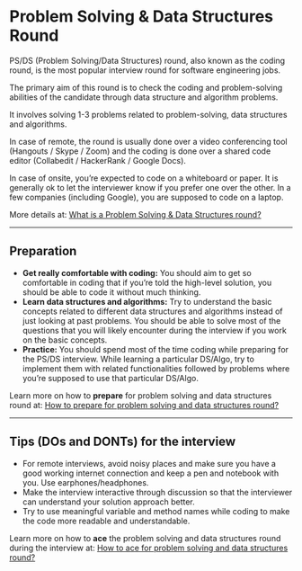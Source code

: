 # Problem Solving & Data Structures Round

PS/DS (Problem Solving/Data Structures) round, also known as the coding round, is the most popular interview round for software engineering jobs.

The primary aim of this round is to check the coding and problem-solving abilities of the candidate through data structure and algorithm problems.

It involves solving 1-3 problems related to problem-solving, data structures and algorithms. 

In case of remote, the round is usually done over a video conferencing tool (Hangouts / Skype / Zoom) and the coding is done over a shared code editor (Collabedit / HackerRank / Google Docs).

In case of onsite, you’re expected to code on a whiteboard or paper. It is generally ok to let the interviewer know if you prefer one over the other. In a few companies (including Google), you are supposed to code on a laptop.

More details at: [What is a Problem Solving & Data Structures round?](https://workat.tech/problem-solving/article/what-is-ps-ds-coding-round-efuatnl7zxju)

---
## Preparation

- **Get really comfortable with coding:** You should aim to get so comfortable in coding that if you’re told the high-level solution, you should be able to code it without much thinking.
- **Learn data structures and algorithms:** Try to understand the basic concepts related to different data structures and algorithms instead of just looking at past problems. You should be able to solve most of the questions that you will likely encounter during the interview if you work on the basic concepts.
- **Practice:** You should spend most of the time coding while preparing for the PS/DS interview. While learning a particular DS/Algo, try to implement them with related functionalities followed by problems where you’re supposed to use that particular DS/Algo.

Learn more on how to **prepare** for problem solving and data structures round at: [How to prepare for problem solving and data structures round?](https://workat.tech/problem-solving/article/how-to-prepare-for-ps-ds-round-tk0ytigb0s25)

---
## Tips (DOs and DONTs) for the interview

- For remote interviews, avoid noisy places and make sure you have a good working internet connection and keep a pen and notebook with you. Use earphones/headphones.
- Make the interview interactive through discussion so that the interviewer can understand your solution approach better.
- Try to use meaningful variable and method names while coding to make the code more readable and understandable.

Learn more on how to **ace** the problem solving and data structures round during the interview at: [How to ace for problem solving and data structures round?](https://workat.tech/problem-solving/article/how-to-ace-ps-ds-round-bg1570pm4avl)
